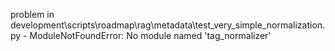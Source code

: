 problem in development\scripts\roadmap\rag\metadata\test_very_simple_normalization.py - ModuleNotFoundError: No module named 'tag_normalizer'
